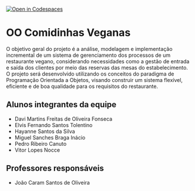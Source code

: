 [![Open in Codespaces](https://classroom.github.com/assets/launch-codespace-7f7980b617ed060a017424585567c406b6ee15c891e84e1186181d67ecf80aa0.svg)](https://classroom.github.com/open-in-codespaces?assignment_repo_id=14313885)
# OO Comidinhas Veganas
O objetivo geral do projeto é a análise, modelagem e implementação incremental de um sistema de gerenciamento dos processos de um restaurante vegano, considerando necessidades como a gestão de entrada e saída dos clientes por meio das reservas das mesas do estabelecimento. O projeto será desenvolvido utilizando os conceitos do paradigma de Programação Orientada a Objetos, visando construir um sistema flexível, eficiente e de boa qualidade para os requisitos do restaurante.

## Alunos integrantes da equipe

* Davi Martins Freitas de Oliveira Fonseca
* Elvis Fernando Santos Tolentino
* Hayanne Santos da Silva
* Miguel Sanches Braga Inácio
* Pedro Ribeiro Canuto
* Vitor Lopes Nocce

## Professores responsáveis

* João Caram Santos de Oliveira

